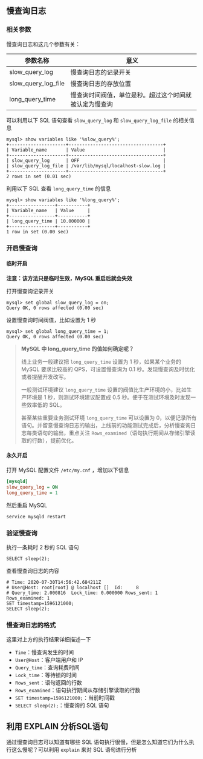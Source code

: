 ## 慢查询日志

### 相关参数

慢查询日志和这几个参数有关：

| 参数名称            | 意义                                                   |
| ------------------- | ------------------------------------------------------ |
| slow_query_log      | 慢查询日志的记录开关                                   |
| slow_query_log_file | 慢查询日志的存放位置                                   |
| long_query_time     | 慢查询时间阀值，单位是秒。超过这个时间就被认定为慢查询 |

可以利用以下 SQL 语句查看 `slow_query_log` 和 `slow_query_log_file` 的相关信息

```mysql
mysql> show variables like '%slow_query%';
+---------------------+-----------------------------------+
| Variable_name       | Value                             |
+---------------------+-----------------------------------+
| slow_query_log      | OFF                               |
| slow_query_log_file | /var/lib/mysql/localhost-slow.log |
+---------------------+-----------------------------------+
2 rows in set (0.01 sec)
```

利用以下 SQL 查看 `long_query_time` 的信息

```mysql
mysql> show variables like '%long_query%';
+-----------------+-----------+
| Variable_name   | Value     |
+-----------------+-----------+
| long_query_time | 10.000000 |
+-----------------+-----------+
1 row in set (0.00 sec)
```

### 开启慢查询

#### 临时开启

**注意：该方法只是临时生效，MySQL 重启后就会失效**

打开慢查询记录开关

```mysql
mysql> set global slow_query_log = on;
Query OK, 0 rows affected (0.00 sec)
```

设置慢查询时间阀值，比如设置为 1 秒

```mysql
mysql> set global long_query_time = 1;
Query OK, 0 rows affected (0.00 sec)
```

> **MySQL 中 long_query_time 的值如何确定呢？**
>
> 线上业务一般建议把 `long_query_time` 设置为 1 秒，如果某个业务的 MySQL 要求比较高的 QPS，可设置慢查询为 0.1 秒。发现慢查询及时优化或者提醒开发改写。
>
> 一般测试环境建议 `long_query_time` 设置的阀值比生产环境的小，比如生产环境是 1 秒，则测试环境建议配置成 0.5 秒。便于在测试环境及时发现一些效率低的 SQL。
>
> 甚至某些重要业务测试环境 `long_query_time` 可以设置为 0，以便记录所有语句。并留意慢查询日志的输出，上线前的功能测试完成后，分析慢查询日志每类语句的输出，重点关注 `Rows_examined`（语句执行期间从存储引擎读取的行数），提前优化。

#### 永久开启

打开 MySQL 配置文件 `/etc/my.cnf` ，增加以下信息

```ini
[mysqld]
slow_query_log = ON
long_query_time = 1
```

然后重启 MySQL

```shell
service mysqld restart
```

### 验证慢查询

执行一条耗时 2 秒的 SQL 语句

```mysql
SELECT sleep(2);
```

查看慢查询日志的内容

```
# Time: 2020-07-30T14:56:42.684211Z
# User@Host: root[root] @ localhost []  Id:     8
# Query_time: 2.000816  Lock_time: 0.000000 Rows_sent: 1  Rows_examined: 1
SET timestamp=1596121000;
SELECT sleep(2);
```

### 慢查询日志的格式

这里对上方的执行结果详细描述一下

- `Time`：慢查询发生的时间
- `User@Host`：客户端用户和 IP
- `Query_time`：查询耗费时间
- `Lock_time`：等待锁的时间
- `Rows_sent`：语句返回的行数
- `Rows_examined`：语句执行期间从存储引擎读取的行数
- `SET timestamp=1596121000;`：当前时间戳
- `SELECT sleep(2);`：慢查询的 SQL 语句

## 利用 EXPLAIN 分析SQL语句

通过慢查询日志可以知道有哪些 SQL 语句执行很慢，但是怎么知道它们为什么执行这么慢呢？可以利用 `explain` 来对 SQL 语句进行分析